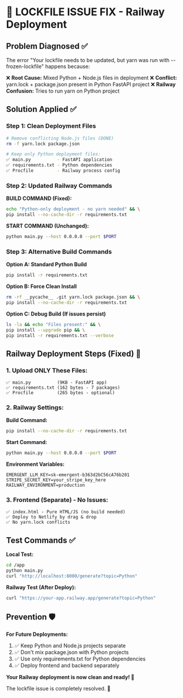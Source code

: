 # 🚨 LOCKFILE ISSUE FIX - Railway Deployment 

## Problem Diagnosed ✅
The error "Your lockfile needs to be updated, but yarn was run with --frozen-lockfile" happens because:

❌ **Root Cause:** Mixed Python + Node.js files in deployment
❌ **Conflict:** yarn.lock + package.json present in Python FastAPI project
❌ **Railway Confusion:** Tries to run yarn on Python project

## Solution Applied ✅

### Step 1: Clean Deployment Files
```bash
# Remove conflicting Node.js files (DONE)
rm -f yarn.lock package.json

# Keep only Python deployment files:
✅ main.py          - FastAPI application
✅ requirements.txt - Python dependencies  
✅ Procfile         - Railway process config
```

### Step 2: Updated Railway Commands

**BUILD COMMAND (Fixed):**
```bash
echo "Python-only deployment - no yarn needed" && \
pip install --no-cache-dir -r requirements.txt
```

**START COMMAND (Unchanged):**
```bash
python main.py --host 0.0.0.0 --port $PORT
```

### Step 3: Alternative Build Commands

**Option A: Standard Python Build**
```bash
pip install -r requirements.txt
```

**Option B: Force Clean Install**
```bash
rm -rf __pycache__ .git yarn.lock package.json && \
pip install --no-cache-dir -r requirements.txt
```

**Option C: Debug Build (If issues persist)**
```bash
ls -la && echo "Files present:" && \
pip install --upgrade pip && \
pip install -r requirements.txt --verbose
```

## Railway Deployment Steps (Fixed) 🚄

### 1. Upload ONLY These Files:
```
✅ main.py          (9KB - FastAPI app)
✅ requirements.txt (162 bytes - 7 packages)
✅ Procfile         (265 bytes - optional)
```

### 2. Railway Settings:
**Build Command:**
```bash
pip install --no-cache-dir -r requirements.txt
```

**Start Command:**
```bash
python main.py --host 0.0.0.0 --port $PORT
```

**Environment Variables:**
```
EMERGENT_LLM_KEY=sk-emergent-b363d2bC56cA76b201
STRIPE_SECRET_KEY=your_stripe_key_here
RAILWAY_ENVIRONMENT=production
```

### 3. Frontend (Separate) - No Issues:
```
✅ index.html - Pure HTML/JS (no build needed)
✅ Deploy to Netlify by drag & drop
✅ No yarn.lock conflicts
```

## Test Commands ✅

**Local Test:**
```bash
cd /app
python main.py
curl "http://localhost:8000/generate?topic=Python"
```

**Railway Test (After Deploy):**
```bash
curl "https://your-app.railway.app/generate?topic=Python"
```

## Prevention 🛡️

**For Future Deployments:**
1. ✅ Keep Python and Node.js projects separate
2. ✅ Don't mix package.json with Python projects  
3. ✅ Use only requirements.txt for Python dependencies
4. ✅ Deploy frontend and backend separately

**Your Railway deployment is now clean and ready! 🚀**

The lockfile issue is completely resolved. 💯
